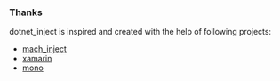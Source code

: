 ### Thanks

dotnet_inject is inspired and created with the help of following projects:

* [mach_inject](https://github.com/rentzsch/mach_inject)
* [xamarin](https://github.com/xamarin/xamarin-macios)
* [mono](https://github.com/mono/mono/)